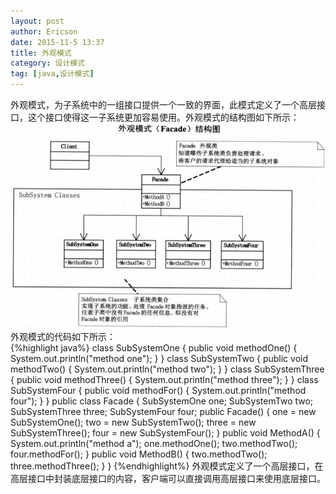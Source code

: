 ```yaml
---
layout: post
author: Ericson
date: 2015-11-5 13:37
title: 外观模式
category: 设计模式
tag: [java,设计模式]
---
```


外观模式，为子系统中的一组接口提供一个一致的界面，此模式定义了一个高层接口，这个接口使得这一子系统更加容易使用。外观模式的结构图如下所示：
![Facade](/public/img/java/facade.jpg)
外观模式的代码如下所示：<br/>
{%highlight java%}
class SubSystemOne {
    public void methodOne() {
        System.out.println("method one");
    }
}
class SubSystemTwo {
    public void methodTwo() {
        System.out.println("method two");
    }
}
class SubSystemThree {
    public void methodThree() {
        System.out.println("method three");
    }
}
class SubSystemFour {
    public void methodFor() {
        System.out.println("method four");
    }
}
public class Facade {
    SubSystemOne one;
    SubSystemTwo two;
    SubSystemThree three;
    SubSystemFour four;
    public Facade() {
        one = new SubSystemOne();
        two = new SubSystemTwo();
        three = new SubSystemThree();
        four = new SubSystemFour();
    }
    public void MethodA() {
        System.out.println("method a");
        one.methodOne();
        two.methodTwo();
        four.methodFor();
    }
    public void MethodB() {
        two.methodTwo();
        three.methodThree();
    }
}
{%endhighlight%}
外观模式定义了一个高层接口，在高层接口中封装底层接口的内容，客户端可以直接调用高层接口来使用底层接口。